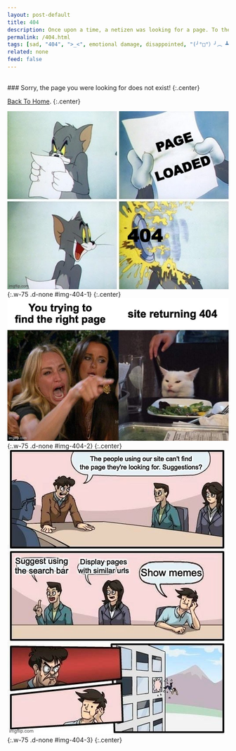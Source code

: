```yaml
---
layout: post-default
title: 404
description: Once upon a time, a netizen was looking for a page. To their dismay, they got this disappointing article.
permalink: /404.html
tags: [sad, "404", ">_<", emotional damage, disappointed, "(╯°□°）╯︵ ┻━┻"]
related: none
feed: false
---
```

<br/>
### Sorry, the page you were looking for does not exist!
{:.center}

[Back To Home]({{site.url}}{{site.baseurl}}).
{:.center}

![](/assets/img/memes/404-1.jpg){:.w-75 .d-none #img-404-1}
{:.center}
![](/assets/img/memes/404-2.jpg){:.w-75 .d-none #img-404-2}
{:.center}
![](/assets/img/memes/404-3.jpg){:.w-75 .d-none #img-404-3}
{:.center}

